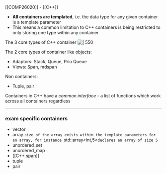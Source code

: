 [[COMP26020]] - [[C++]]

- **All containers are templated**, i.e. the data type for any given container is a template parameter
- This means a common limitation to C++ containers is being restricted to only storing one type within any container

The 3 core types of C++ container
![ | 550](https://i.imgur.com/s3KcS9R.png)

The 2 core types of container like objects:
- Adaptors: Stack, Queue, Prio Queue
- Views: Span, mdspan

Non containers:
- Tuple, pair

Containers in C++ have a *common interface* - a list of functions which work across all containers regardless

***
### exam specific containers

- vector
- array
`size of the array exists within the template parameters for an array, for instance `std::array<int,5>` declares an array of size 5 `
- unordered_set
- unordered_map
- [[C++ span]]
- tuple
- pair